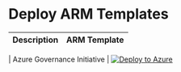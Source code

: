 # Deploy ARM Templates

| Description | ARM Template |
| --- | --- |

| Azure Governance Initiative  | [![Deploy to Azure](https://aka.ms/deploytoazurebutton)](https://portal.azure.com/#blade/Microsoft_Azure_CreateUIDef/CustomDeploymentBlade/uri/https%3A%2F%2Fraw.githubusercontent.com%2FInsight-Services-APAC%2FAzureFoundations%2FApril2021%2Freference%2Ftemplates%2Governance%2Ftag-policy.json)
